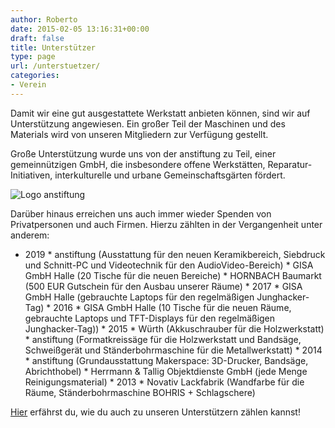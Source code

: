 ```yaml
---
author: Roberto
date: 2015-02-05 13:16:31+00:00
draft: false
title: Unterstützer
type: page
url: /unterstuetzer/
categories:
- Verein
---
```


Damit wir eine gut ausgestattete Werkstatt anbieten können, sind wir auf Unterstützung angewiesen. Ein großer Teil der Maschinen und des Materials wird von unseren Mitgliedern zur Verfügung gestellt.




Große Unterstützung wurde uns von der anstiftung zu Teil, einer gemeinnützigen GmbH, die insbesondere offene Werkstätten, Reparatur-Initiativen, interkulturelle und urbane Gemeinschaftsgärten fördert.




![Logo anstiftung](/wp-content/uploads/2015/02/logoanstiftung2014-300x150.png)





Darüber hinaus erreichen uns auch immer wieder Spenden von Privatpersonen und auch Firmen. Hierzu zählten in der Vergangenheit unter anderem:




  * 2019    * anstiftung (Ausstattung für den neuen Keramikbereich, Siebdruck und Schnitt-PC und Videotechnik für den AudioVideo-Bereich)    * GISA GmbH Halle (20 Tische für die neuen Bereiche)    * HORNBACH Baumarkt (500 EUR Gutschein für den Ausbau unserer Räume)  * 2017    * GISA GmbH Halle (gebrauchte Laptops für den regelmäßigen Junghacker-Tag)  * 2016    * GISA GmbH Halle (10 Tische für die neuen Räume, gebrauchte Laptops und TFT-Displays für den regelmäßigen Junghacker-Tag))  * 2015    * Würth (Akkuschrauber für die Holzwerkstatt)    * anstiftung (Formatkreissäge für die Holzwerkstatt und Bandsäge, Schweißgerät und Ständerbohrmaschine für die Metallwerkstatt)  * 2014    * anstiftung (Grundausstattung Makerspace: 3D-Drucker, Bandsäge, Abrichthobel)    * Herrmann & Tallig Objektdienste GmbH (jede Menge Reinigungsmaterial)  * 2013    * Novativ Lackfabrik (Wandfarbe für die Räume, Ständerbohrmaschine BOHRIS + Schlagschere)





[Hier](/unterstuetzen/) erfährst du, wie du auch zu unseren Unterstützern zählen kannst!



